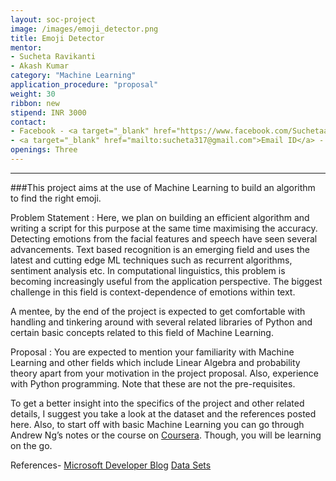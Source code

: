 ```yaml
---
layout: soc-project
image: /images/emoji_detector.png
title: Emoji Detector
mentor:
- Sucheta Ravikanti
- Akash Kumar
category: "Machine Learning"
application_procedure: "proposal"
weight: 30
ribbon: new
stipend: INR 3000
contact:
- Facebook - <a target="_blank" href="https://www.facebook.com/Suchetaaa">Sucheta Ravikanti</a>
- <a target="_blank" href="mailto:sucheta317@gmail.com">Email ID</a> - sucheta317@gmail.com
openings: Three
---
```


---
###This project aims at the use of Machine Learning to build an algorithm to find the right emoji.

<!--break-->

Problem Statement : Here, we plan on building an efficient algorithm and writing a script for this purpose at the same time maximising the accuracy. Detecting emotions from the facial features and speech have seen several advancements. Text based recognition is an emerging field and uses the latest and cutting edge ML techniques such as recurrent algorithms, sentiment analysis etc. In computational linguistics, this problem is becoming increasingly useful from the application perspective. The biggest challenge in this field is context-dependence of emotions within text. 

<!--break-->

A mentee, by the end of the project is expected to get comfortable with handling and tinkering around with several related libraries of Python and certain basic concepts related to this field of Machine Learning.

<!--break-->

Proposal : You are expected to mention your familiarity with Machine Learning and other fields which include Linear Algebra and probability theory apart from your motivation in the project proposal. Also, experience with Python programming. Note that these are not the pre-requisites. 

<!--break-->

To get a better insight into the specifics of the project and other related details, I suggest you take a look at the dataset and the references posted here. Also, to start off with basic Machine Learning you can go through Andrew Ng’s notes or the course on [Coursera](https://www.coursera.org/learn/machine-learning "Coursera"). Though, you will be learning on the go.

<!--break-->

References-
[Microsoft Developer Blog](https://www.microsoft.com/developerblog/2015/11/29/emotion-detection-and-recognition-from-text-using-deep-learning/
)
[Data Sets](https://stackoverflow.com/questions/30703485/data-sets-for-emotion-detection-in-text
)